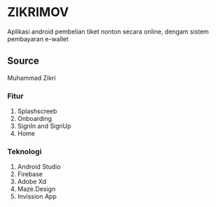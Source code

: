 # ZIKRIMOV
Aplikasi android pembelian tiket nonton secara online, dengam sistem pembayaran e-wallet 

## Source
Muhammad Zikri

### Fitur
1. Splashscreeb
2. Onboarding
3. SignIn and SignUp
4. Home

### Teknologi
1. Android Studio
2. Firebase
3. Adobe Xd
4. Maze.Design
5. Invission App
